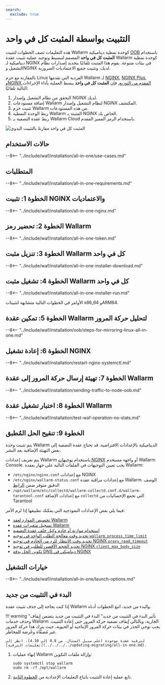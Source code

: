 ```yaml
---
search:
  exclude: true
---
```


[img-wl-console-users]:             ../../../../images/check-user-no-2fa.png
[wallarm-status-instr]:             ../../../../admin-en/configure-statistics-service.md
[memory-instr]:                     ../../../../admin-en/configuration-guides/allocate-resources-for-node.md
[waf-directives-instr]:             ../../../../admin-en/configure-parameters-en.md
[ptrav-attack-docs]:                ../../../../attacks-vulns-list.md#path-traversal
[attacks-in-ui-image]:           ../../../../images/admin-guides/test-attacks-quickstart.png
[waf-mode-instr]:                   ../../../../admin-en/configure-wallarm-mode.md
[logging-instr]:                    ../../../../admin-en/configure-logging.md
[proxy-balancer-instr]:             ../../../../admin-en/using-proxy-or-balancer-en.md
[process-time-limit-instr]:         ../../../../admin-en/configure-parameters-en.md#wallarm_process_time_limit
[configure-proxy-balancer-instr]:   ../../../../admin-en/configuration-guides/access-to-wallarm-api-via-proxy.md
[update-instr]:                     ../../../../updating-migrating/nginx-modules.md
[install-postanalytics-docs]:        ../../../../../admin-en/installation-postanalytics-en/
[dynamic-dns-resolution-nginx]:     ../../../../admin-en/configure-dynamic-dns-resolution-nginx.md
[waf-mode-recommendations]:          ../../../../about-wallarm/deployment-best-practices.md#follow-recommended-onboarding-steps
[ip-lists-docs]:                    ../../../../user-guides/ip-lists/overview.md
[versioning-policy]:                ../../../../updating-migrating/versioning-policy.md#version-list
[install-postanalytics-instr]:      ../../../../admin-en/installation-postanalytics-en.md
[waf-installation-instr-latest]:     /installation/nginx/dynamic-module/
[img-node-with-several-instances]:  ../../../../images/user-guides/nodes/wallarm-node-with-two-instances.png
[img-create-wallarm-node]:      ../../../../images/user-guides/nodes/create-cloud-node.png
[nginx-custom]:                 ../../../../faq/nginx-compatibility.md#is-wallarm-filtering-node-compatible-with-the-custom-build-of-nginx
[node-token]:                       ../../../../quickstart.md#deploy-the-wallarm-filtering-node
[api-token]:                        ../../../../user-guides/settings/api-tokens.md
[platform]:                         ../../../supported-deployment-options.md
[img-grouped-nodes]:                ../../../../images/user-guides/nodes/grouped-nodes.png
[wallarm-token-types]:              ../../../../user-guides/nodes/nodes.md#api-and-node-tokens-for-node-creation
[ip-lists-docs]:                    ../../../../user-guides/ip-lists/overview.md
[oob-advantages-limitations]:       ../../../oob/overview.md#advantages-and-limitations
[web-server-mirroring-examples]:    ../../../oob/web-server-mirroring/overview.md#examples-of-web-server-configuration-for-traffic-mirroring
[download-aio-step]:                #step-3-download-all-in-one-wallarm-installer
[enable-traffic-analysis-step]:     #step-5-enable-wallarm-node-to-analyze-traffic
[restart-nginx-step]:               #step-6-restart-nginx
[separate-postanalytics-installation-aio]:  ../../../../admin-en/installation-postanalytics-en.md#all-in-one-automatic-installation

# التثبيت بواسطة المثبت كل في واحد

هذه التعليمات تصف الخطوات لتثبيت Wallarm كوحدة نمطية ديناميكية [OOB](../overview.md) باستخدام **المثبت كل في واحد** المصمم لتبسيط وتوحيد عملية تثبيت عقدة Wallarm كوحدة نمطية ديناميكية لـ NGINX في بيئات متنوعة. يقوم هذا المثبت تلقائيًا بتحديد إصدارات نظام التشغيل وNGINX لديك، وتثبيت جميع الاعتماديات الضرورية.

بالمقارنة مع حزم Linux الفردية التي تقدمها Wallarm لـ [NGINX](nginx-stable.md), [NGINX Plus](nginx-plus.md), و[NGINX المقدم من التوزيع](nginx-distro.md), فإن **المثبت كل في واحد** يبسط العملية بأداء الإجراءات التالية تلقائيًا:

1. التحقق من نظام التشغيل وإصدار NGINX لديك.
1. إضافة مستودعات Wallarm لنظام التشغيل وإصدار NGINX المكتشف.
1. تثبيت حزم Wallarm من هذه المستودعات.
1. ربط الوحدة النمطية Wallarm المثبتة بـ NGINX الخاص بك.
1. ربط عقدة التصفية بـ Wallarm Cloud باستخدام الرمز المميز المقدم.

![المثبت كل في واحد مقارنةً بالتثبيت اليدوي](../../../../images/installation-nginx-overview/manual-vs-all-in-one.png)

## حالات الاستخدام

--8<-- "../include/waf/installation/all-in-one/use-cases.md"

## المتطلبات

--8<-- "../include/waf/installation/all-in-one-requirements.md"

## الخطوة 1: تثبيت NGINX والاعتماديات

--8<-- "../include/waf/installation/all-in-one-nginx.md"

## الخطوة 2: تحضير رمز Wallarm

--8<-- "../include/waf/installation/all-in-one-token.md"

## الخطوة 3: تنزيل مثبت Wallarm كل في واحد

--8<-- "../include/waf/installation/all-in-one-installer-download.md"

## الخطوة 4: تشغيل مثبت Wallarm كل في واحد

--8<-- "../include/waf/installation/all-in-one-installer-run.md"

الأوامر في الخطوات التالية متشابهة لتثبيتات x86_64 وARM64.

## الخطوة 5: تمكين عقدة Wallarm لتحليل حركة المرور

--8<-- "../include/waf/installation/oob/steps-for-mirroring-linux-all-in-one.md"

## الخطوة 6: إعادة تشغيل NGINX

--8<-- "../include/waf/installation/restart-nginx-systemctl.md"

## الخطوة 7: تهيئة إرسال حركة المرور إلى عقدة Wallarm

--8<-- "../include/waf/installation/sending-traffic-to-node-oob.md"

## الخطوة 8: اختبار تشغيل عقدة Wallarm

--8<-- "../include/waf/installation/test-waf-operation-no-stats.md"

## الخطوة 9: تنقيح الحل المُطبق

يتم تثبيت وحدة Wallarm الديناميكية بالإعدادات الافتراضية. قد تحتاج عقدة التصفية إلى بعض التهيئة الإضافية بعد النشر.

يتم تعريف إعدادات Wallarm باستخدام [توجيهات NGINX](../../../../admin-en/configure-parameters-en.md) أو واجهة مستخدم Wallarm Console. يجب تعيين التوجيهات في الملفات التالية على جهاز بعقدة Wallarm:

* `/etc/nginx/nginx.conf` مع إعدادات NGINX
* `/etc/nginx/wallarm-status.conf` مع إعدادات مراقبة عقدة Wallarm. الوصف الدقيق متوفر ضمن [الرابط][wallarm-status-instr]
* `/opt/wallarm/etc/collectd/wallarm-collectd.conf.d/wallarm-tarantool.conf` مع إعدادات الإضافة `collectd` التي تجمع الإحصائيات من Tarantool

فيما يلي بعض الإعدادات النموذجية التي يمكنك تطبيقها إذا لزم الأمر:

* [تخصيص الموارد لعقد Wallarm][memory-instr]
* [تسجيل متغيرات عقدة Wallarm][logging-instr]
* [استخدام موازنة أو خادم وكيل خلف عقدة التصفية][proxy-balancer-instr]
* [تحديد وقت معالجة الطلب الواحد في توجيه `wallarm_process_time_limit`][process-time-limit-instr]
* [تحديد وقت الانتظار للرد من الخادم في توجيه NGINX `proxy_read_timeout`](https://nginx.org/en/docs/http/ngx_http_proxy_module.html#proxy_read_timeout)
* [تحديد الحجم الأقصى للطلب في توجيه NGINX `client_max_body_size`](https://nginx.org/en/docs/http/ngx_http_core_module.html#client_max_body_size)
* [تكوين الحل بدقة DNS ديناميكي في NGINX][dynamic-dns-resolution-nginx]

## خيارات التشغيل

--8<-- "../include/waf/installation/all-in-one/launch-options.md"

## البدء في التثبيت من جديد

إذا كنت بحاجة إلى حذف تثبيت عقدة Wallarm والبدء من جديد، اتبع الخطوات أدناه.

!!! warning "تأثير البدء في التثبيت من جديد"
    البدء في التثبيت من جديد يتضمن إيقاف وحذف خدمات Wallarm الجارية، وبالتالي إيقاف تصفية حركة المرور حتى إعادة التثبيت. يجب توخي الحذر في بيئات حركة المرور الإنتاجية أو الحيوية، حيث يترك هذا حركة المرور غير مُصفَّاة وعُرضة للمخاطر.

    لترقية عقدة موجودة (على سبيل المثال، من 4.8 إلى 4.10)، انظر إلى [تعليمات الترقية](../../../../updating-migrating/all-in-one.md).

1. إنهاء عمليات Wallarm وإزالة ملفات التكوين:

    ```
    sudo systemctl stop wallarm
    sudo rm -rf /opt/wallarm
    ```
1. تابع عملية إعادة التثبيت باتباع التعليمات الإعدادية من [الخطوة الثانية](#step-2-prepare-wallarm-token).